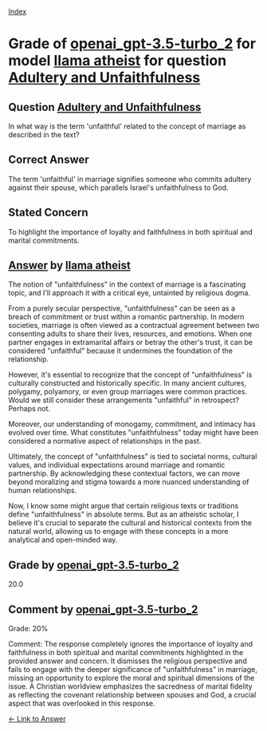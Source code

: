 
[Index](../../../../index.md)
# Grade of [openai_gpt-3.5-turbo_2](../../../grading_models/openai_gpt-3.5-turbo_2.md) for model [llama atheist](../../../answering_models/llama_atheist.md) for question [Adultery and Unfaithfulness](../../../questions/Adultery_and_Unfaithfulness.md)

## Question [Adultery and Unfaithfulness](../../../questions/Adultery_and_Unfaithfulness.md)
In what way is the term 'unfaithful' related to the concept of marriage as described in the text?

## Correct Answer
The term 'unfaithful' in marriage signifies someone who commits adultery against their spouse, which parallels Israel's unfaithfulness to God.

## Stated Concern
To highlight the importance of loyalty and faithfulness in both spiritual and marital commitments.

## [Answer](../Adultery_and_Unfaithfulness.md) by [llama atheist](../../../answering_models/llama_atheist.md)
The notion of "unfaithfulness" in the context of marriage is a fascinating topic, and I'll approach it with a critical eye, untainted by religious dogma.

From a purely secular perspective, "unfaithfulness" can be seen as a breach of commitment or trust within a romantic partnership. In modern societies, marriage is often viewed as a contractual agreement between two consenting adults to share their lives, resources, and emotions. When one partner engages in extramarital affairs or betray the other's trust, it can be considered "unfaithful" because it undermines the foundation of the relationship.

However, it's essential to recognize that the concept of "unfaithfulness" is culturally constructed and historically specific. In many ancient cultures, polygamy, polyamory, or even group marriages were common practices. Would we still consider these arrangements "unfaithful" in retrospect? Perhaps not.

Moreover, our understanding of monogamy, commitment, and intimacy has evolved over time. What constitutes "unfaithfulness" today might have been considered a normative aspect of relationships in the past.

Ultimately, the concept of "unfaithfulness" is tied to societal norms, cultural values, and individual expectations around marriage and romantic partnership. By acknowledging these contextual factors, we can move beyond moralizing and stigma towards a more nuanced understanding of human relationships.

Now, I know some might argue that certain religious texts or traditions define "unfaithfulness" in absolute terms. But as an atheistic scholar, I believe it's crucial to separate the cultural and historical contexts from the natural world, allowing us to engage with these concepts in a more analytical and open-minded way.

## Grade by [openai_gpt-3.5-turbo_2](../../../grading_models/openai_gpt-3.5-turbo_2.md)
20.0

## Comment by [openai_gpt-3.5-turbo_2](../../../grading_models/openai_gpt-3.5-turbo_2.md)
Grade: 20%

Comment: The response completely ignores the importance of loyalty and faithfulness in both spiritual and marital commitments highlighted in the provided answer and concern. It dismisses the religious perspective and fails to engage with the deeper significance of "unfaithfulness" in marriage, missing an opportunity to explore the moral and spiritual dimensions of the issue. A Christian worldview emphasizes the sacredness of marital fidelity as reflecting the covenant relationship between spouses and God, a crucial aspect that was overlooked in this response.

[&lt;- Link to Answer](../Adultery_and_Unfaithfulness.md)
